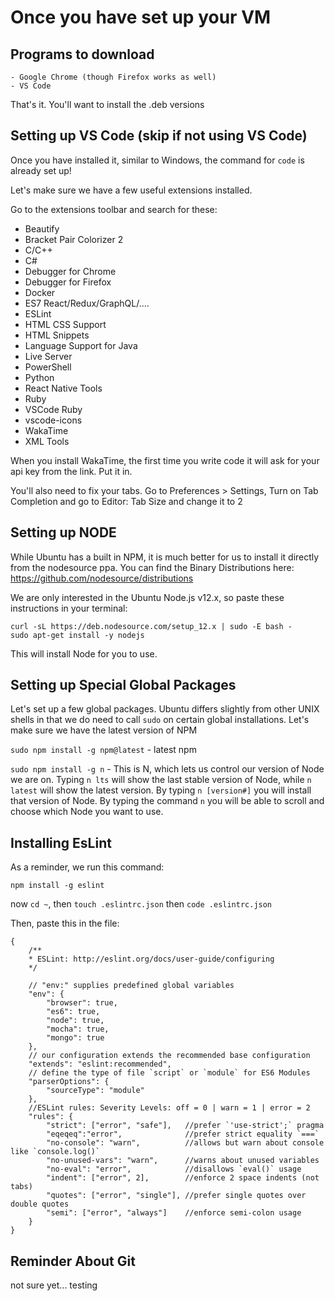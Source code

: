 # Once you have set up your VM

## Programs to download

    - Google Chrome (though Firefox works as well)
    - VS Code 

That's it.  You'll want to install the .deb versions

## Setting up VS Code (skip if not using VS Code)

Once you have installed it, similar to Windows, the command for `code` is already set up!

Let's make sure we have a few useful extensions installed.

Go to the extensions toolbar and search for these:

- Beautify
- Bracket Pair Colorizer 2
- C/C++
- C#
- Debugger for Chrome
- Debugger for Firefox
- Docker
- ES7 React/Redux/GraphQL/....
- ESLint
- HTML CSS Support
- HTML Snippets
- Language Support for Java
- Live Server
- PowerShell
- Python
- React Native Tools
- Ruby
- VSCode Ruby
- vscode-icons
- WakaTime
- XML Tools

When you install WakaTime, the first time you write code it will ask for your api key from the link.  Put it in.

You'll also need to fix your tabs.  Go to Preferences > Settings, Turn on Tab Completion and go to Editor: Tab Size and change it to 2

## Setting up NODE

While Ubuntu has a built in NPM, it is much better for us to install it directly from the nodesource ppa.  You can find the Binary Distributions here: https://github.com/nodesource/distributions

We are only interested in the Ubuntu Node.js v12.x, so paste these instructions in your terminal:

```
curl -sL https://deb.nodesource.com/setup_12.x | sudo -E bash -
sudo apt-get install -y nodejs
```

This will install Node for you to use.

## Setting up Special Global Packages

Let's set up a few global packages.  Ubuntu differs slightly from other UNIX shells in that we do need to call `sudo` on certain global installations.  Let's make sure we have the latest version of NPM

`sudo npm install -g npm@latest` - latest npm

`sudo npm install -g n` - This is N, which lets us control our version of Node we are on.  Typing `n lts` will show the last stable version of Node, while `n latest` will show the latest version.  By typing `n [version#]` you will install that version of Node.  By typing the command `n` you will be able to scroll and choose which Node you want to use.



## Installing EsLint

As a reminder, we run this command:

`npm install -g eslint`

now `cd ~`, then `touch .eslintrc.json` then `code .eslintrc.json`

Then, paste this in the file: 


```
{
    /** 
    * ESLint: http://eslint.org/docs/user-guide/configuring
    */

    // "env:" supplies predefined global variables
    "env": {
        "browser": true,
        "es6": true,
        "node": true,
        "mocha": true,
        "mongo": true
    },
    // our configuration extends the recommended base configuration
    "extends": "eslint:recommended",
    // define the type of file `script` or `module` for ES6 Modules
    "parserOptions": {
        "sourceType": "module"
    },
    //ESLint rules: Severity Levels: off = 0 | warn = 1 | error = 2
    "rules": {
        "strict": ["error", "safe"],   //prefer `'use-strict';` pragma
        "eqeqeq":"error",              //prefer strict equality `===`
        "no-console": "warn",          //allows but warn about console like `console.log()`
        "no-unused-vars": "warn",      //warns about unused variables
        "no-eval": "error",            //disallows `eval()` usage
        "indent": ["error", 2],        //enforce 2 space indents (not tabs)        
        "quotes": ["error", "single"], //prefer single quotes over double quotes
        "semi": ["error", "always"]    //enforce semi-colon usage
    }
}
```

## Reminder About Git

not sure yet... testing


